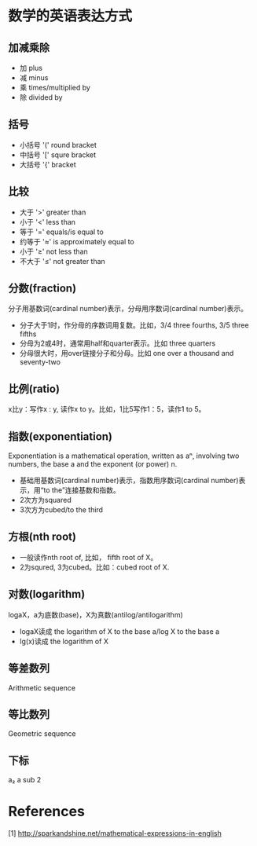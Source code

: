 # 数学的英语表达方式

## 加减乘除
- 加 plus
- 减 minus
- 乘 times/multiplied by
- 除 divided by

## 括号
- 小括号 '(' round bracket
- 中括号 '[' squre bracket
- 大括号 '{' bracket

## 比较
- 大于 '>' greater than
- 小于 '<' less than
- 等于 '=' equals/is equal to
- 约等于 '≈' is approximately equal to
- 小于 '≥' not less than
- 不大于 '≤' not greater than

## 分数(fraction)
分子用基数词(cardinal number)表示，分母用序数词(cardinal number)表示。
- 分子大于1时，作分母的序数词用复数。比如，3/4 three fourths, 3/5 three fifths
- 分母为2或4时，通常用half和quarter表示。比如 three quarters
- 分母很大时，用over链接分子和分母。比如 one over a thousand and seventy-two

## 比例(ratio)
x比y：写作x : y, 读作x to y。比如，1比5写作1：5，读作1 to 5。

## 指数(exponentiation)
Exponentiation is a mathematical operation, written as aⁿ, involving two numbers, the base a and the exponent (or power) n.
- 基础用基数词(cardinal number)表示，指数用序数词(cardinal number)表示，用“to the”连接基数和指数。
- 2次方为squared
- 3次方为cubed/to the third

## 方根(nth root)
- 一般读作nth root of, 比如， fifth root of X。
- 2为squred, 3为cubed。比如：cubed root of X.

## 对数(logarithm)
logaX，a为底数(base)，X为真数(antilog/antilogarithm)
- logaX读成 the logarithm of X to the base a/log X to the base a
- lg(x)读成 the logarithm of X

## 等差数列
Arithmetic sequence

## 等比数列
Geometric sequence

## 下标
a₂ a sub 2


# References
[1] http://sparkandshine.net/mathematical-expressions-in-english
